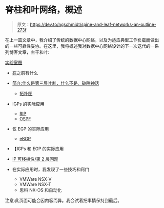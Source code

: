 # 脊柱和叶网络，概述

> 原文：<https://dev.to/ngschmidt/spine-and-leaf-networks-an-outline-273f>

在上一篇文章中，我介绍了传统的数据中心网络，以及为适应典型工作负载而做出的一些可靠性妥协。在这里，我将概述我对数据中心网络设计的下一次迭代的一系列博客文章，主干和叶:

[实验室图](https://dev.to/ngschmidt/switching-lab-topology-diagram-4d9b-temp-slug-4611859)

*   [在](https://dev.to/ngschmidt/traditional-datacenter-network-a-preamble-to-spine-and-leaf-2aoc-temp-slug-9019935)之前有什么
*   [简介:什么是第三层叶刺，什么不是，破除神话](https://dev.to/ngschmidt/spine-and-leaf-networks-an-introduction-4pml-temp-slug-9474224)

    *   [拓扑图](https://dev.to/ngschmidt/spine-and-leaf-networks-a-topology-53ob-temp-slug-4069444)
*   IGPs 的实际应用

    *   [RIP](https://dev.to/ngschmidt/spine-and-leaf-practical-applications-ripv2-457g-temp-slug-7341634)
    *   [OSPF](https://dev.to/ngschmidt/spine-and-leaf-practical-applications-ospf-2hb8-temp-slug-8625405)
*   仅 EGP 的实际应用

    *   [eBGP](https://dev.to/ngschmidt/spine-and-leaf-practical-applications-ebgp-3oc3-temp-slug-2870718)
*   【IGPs 和 EGP 的实际应用

*   [IP 可移植性/第 2 层问题](https://dev.to/ngschmidt/spine-and-leaf-practical-applications-the-ip-portability-problem-1gnf-temp-slug-8698635)

*   在实际应用时，我发现了一些技巧和窍门

    *   VMWare NSX-V
    *   VMWare NSX-T
    *   思科 NX-OS 和自动化

注意:此页面可能会因内容而异。我会试着把事情保持到最后。